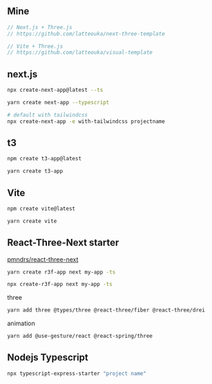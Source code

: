 ## Mine

```typescript
// Next.js + Three.js
// https://github.com/latteouka/next-three-template

// Vite + Three.js
// https://github.com/latteouka/visual-template
```

## next.js

```bash copy
npx create-next-app@latest --ts
```

```bash copy
yarn create next-app --typescript
```

```bash copy
# default with tailwindcss
npx create-next-app -e with-tailwindcss projectname
```

## t3

```bash copy
npm create t3-app@latest
```

```bash copy
yarn create t3-app
```

## Vite

```bash copy
npm create vite@latest
```

```bash copy
yarn create vite
```

## React-Three-Next starter

[pmndrs/react-three-next](https://github.com/pmndrs/react-three-next)

```bash copy
yarn create r3f-app next my-app -ts
```

```bash copy
npx create-r3f-app next my-app -ts
```

three

```bash copy
yarn add three @types/three @react-three/fiber @react-three/drei
```

animation

```bash copy
yarn add @use-gesture/react @react-spring/three
```

## Nodejs Typescript

```bash copy
npx typescript-express-starter "project name"
```
